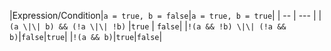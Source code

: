 |Expression/Condition|`a = true, b = false`|`a = true, b = true`|
| -- | --- | 
| `(a \|\| b) && (!a \|\| !b)` |`true` | `false`|
|`!(a && !b) \|\| (!a && b)`|`false`|`true`|
|`!(a && b)`|`true`|`false`|
